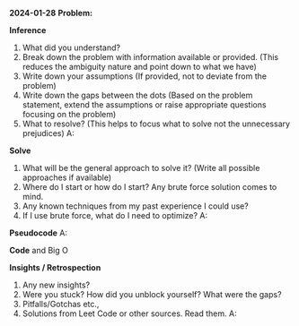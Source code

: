  **2024-01-28**
 **Problem:**
 
**Inference** 
1. What did you understand?
2. Break down the problem with information available or provided. (This reduces the ambiguity nature and point down to what we have)
3. Write down your assumptions (If provided, not to deviate from the problem)
4. Write down the gaps between the dots (Based on the problem statement, extend the assumptions or raise appropriate questions focusing on the problem)
5. What to resolve? (This helps to focus what to solve not the unnecessary prejudices)
A:


**Solve**
1. What will be the general approach to solve it? (Write all possible approaches if available)
2. Where do I start or how do I start? Any brute force solution comes to mind.
3. Any known techniques from my past experience I could use?
4. If I use brute force, what do I need to optimize?
A:

**Pseudocode**
A:

**Code** and Big O


**Insights / Retrospection**
1. Any new insights? 
2. Were you stuck? How did you unblock yourself? What were the gaps?
3. Pitfalls/Gotchas etc.,
4. Solutions from Leet Code or other sources. Read them.
A:

